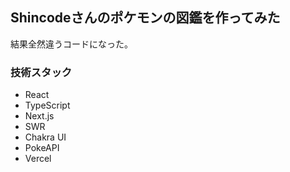 ## Shincodeさんのポケモンの図鑑を作ってみた
結果全然違うコードになった。

### 技術スタック

- React
- TypeScript
- Next.js
- SWR
- Chakra UI
- PokeAPI
- Vercel
